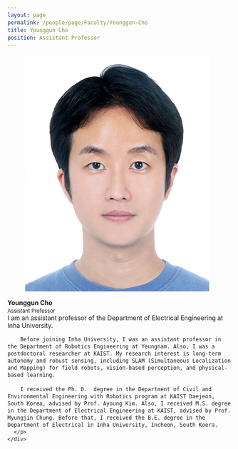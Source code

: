```yaml
---
layout: page
permalink: /people/page/Faculty/Younggun-Cho
title: Younggun Cho
position: Assistant Professor
---
```


<article class="media">
  <figure class="media-left">
    <p class="image is-128x128">
      <img src="/img/album/people/faculty/조영근_증명사진_.jpg" alt="Younggun Cho">
    </p>
  </figure>
  <div class="media-content">
    <div class="content">
      <p>
        <strong>Younggun Cho</strong> <br>
        <small>Assistant Professor</small>
        <br>
        I am an assistant professor of the Department of Electrical Engineering at Inha University. 

        Before joining Inha University, I was an assistant professor in the Department of Robotics Engineering at Yeungnam. Also, I was a postdoctoral researcher at KAIST. My research interest is long-term autonomy and robust sensing, including SLAM (Simultaneous Localization and Mapping) for field robots, vision-based perception, and physical-based learning. 

        I received the Ph. D.  degree in the Department of Civil and Environmental Engineering with Robotics program at KAIST Daejeon, South Korea, advised by Prof. Ayoung Kim. Also, I received M.S. degree in the Department of Electrical Engineering at KAIST, advised by Prof. Myungjin Chung. Before that, I received the B.E. degree in the Department of Electrical in Inha University, Incheon, South Koera. 
      </p>
    </div>
  </div>
</article>
